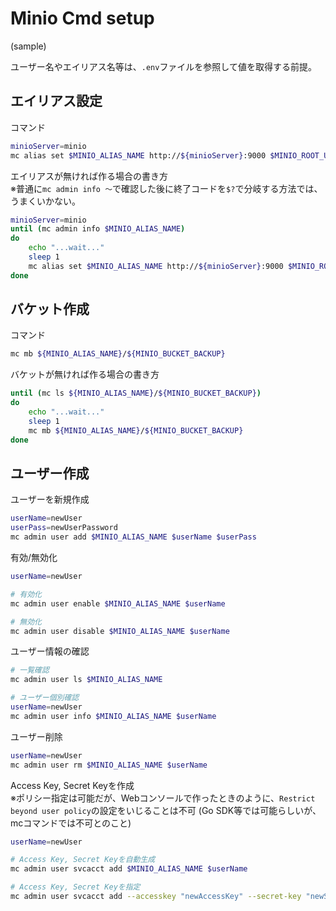 # Minio Cmd setup

(sample)

ユーザー名やエイリアス名等は、``.env``ファイルを参照して値を取得する前提。


## エイリアス設定

コマンド
```bash
minioServer=minio
mc alias set $MINIO_ALIAS_NAME http://${minioServer}:9000 $MINIO_ROOT_USER $MINIO_ROOT_PASSWORD
```

エイリアスが無ければ作る場合の書き方  
※普通に``mc admin info ～``で確認した後に終了コードを``$?``で分岐する方法では、うまくいかない。
```bash
minioServer=minio
until (mc admin info $MINIO_ALIAS_NAME)
do
    echo "...wait..."
    sleep 1
    mc alias set $MINIO_ALIAS_NAME http://${minioServer}:9000 $MINIO_ROOT_USER $MINIO_ROOT_PASSWORD
done
```

## バケット作成

コマンド
```bash
mc mb ${MINIO_ALIAS_NAME}/${MINIO_BUCKET_BACKUP}
```

バケットが無ければ作る場合の書き方
```bash
until (mc ls ${MINIO_ALIAS_NAME}/${MINIO_BUCKET_BACKUP})
do
    echo "...wait..."
    sleep 1
    mc mb ${MINIO_ALIAS_NAME}/${MINIO_BUCKET_BACKUP}
done
```

## ユーザー作成

ユーザーを新規作成
```bash
userName=newUser
userPass=newUserPassword
mc admin user add $MINIO_ALIAS_NAME $userName $userPass
```

有効/無効化
```bash
userName=newUser

# 有効化
mc admin user enable $MINIO_ALIAS_NAME $userName

# 無効化
mc admin user disable $MINIO_ALIAS_NAME $userName
```

ユーザー情報の確認
```bash
# 一覧確認
mc admin user ls $MINIO_ALIAS_NAME

# ユーザー個別確認
userName=newUser
mc admin user info $MINIO_ALIAS_NAME $userName
```

ユーザー削除
```bash
userName=newUser
mc admin user rm $MINIO_ALIAS_NAME $userName
```

Access Key, Secret Keyを作成  
※ポリシー指定は可能だが、Webコンソールで作ったときのように、``Restrict beyond user policy``の設定をいじることは不可 (Go SDK等では可能らしいが、mcコマンドでは不可とのこと)
```bash
userName=newUser

# Access Key, Secret Keyを自動生成
mc admin user svcacct add $MINIO_ALIAS_NAME $userName

# Access Key, Secret Keyを指定
mc admin user svcacct add --accesskey "newAccessKey" --secret-key "newSecretKey" $MINIO_ALIAS_NAME $userName
```
